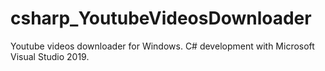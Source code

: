 # csharp_YoutubeVideosDownloader
Youtube videos downloader for Windows.
C# development with Microsoft Visual Studio 2019.
